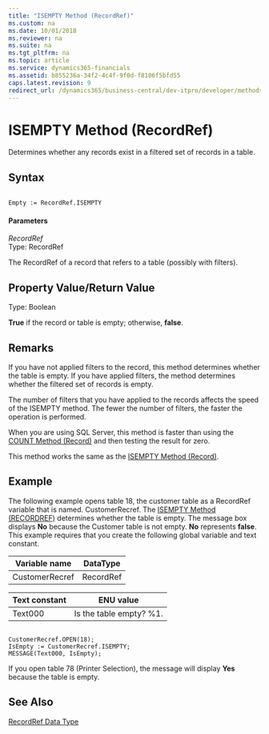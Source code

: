 ```yaml
---
title: "ISEMPTY Method (RecordRef)"
ms.custom: na
ms.date: 10/01/2018
ms.reviewer: na
ms.suite: na
ms.tgt_pltfrm: na
ms.topic: article
ms.service: dynamics365-financials
ms.assetid: b855236a-34f2-4c4f-9f0d-f8106f5bfd55
caps.latest.revision: 9
redirect_url: /dynamics365/business-central/dev-itpro/developer/methods-auto/library
---
```


 

# ISEMPTY Method (RecordRef)
Determines whether any records exist in a filtered set of records in a table.  

## Syntax  

```  

Empty := RecordRef.ISEMPTY  
```  

#### Parameters  
 *RecordRef*  
 Type: RecordRef  

 The RecordRef of a record that refers to a table \(possibly with filters\).  

## Property Value/Return Value  
 Type: Boolean  

 **True** if the record or table is empty; otherwise, **false**.  

## Remarks  
 If you have not applied filters to the record, this method determines whether the table is empty. If you have applied filters, the method determines whether the filtered set of records is empty.  

 The number of filters that you have applied to the records affects the speed of the ISEMPTY method. The fewer the number of filters, the faster the operation is performed.  

 When you are using SQL Server, this method is faster than using the [COUNT Method \(Record\)](devenv-COUNT-Method-Record.md) and then testing the result for zero.  

 This method works the same as the [ISEMPTY Method \(Record\)](devenv-ISEMPTY-Method-Record.md).  

## Example  
 The following example opens table 18, the customer table as a RecordRef variable that is named. CustomerRecref. The [ISEMPTY Method \(RECORDREF\)](devenv-ISEMPTY-Method-RecordRef.md) determines whether the table is empty. The message box displays **No** because the Customer table is not empty. **No** represents **false**. This example requires that you create the following global variable and text constant.  

|Variable name|DataType|  
|-------------------|--------------|  
|CustomerRecref|RecordRef|  

|Text constant|ENU value|  
|-------------------|---------------|  
|Text000|Is the table empty? %1.|  

```  

CustomerRecref.OPEN(18);  
IsEmpty := CustomerRecref.ISEMPTY;  
MESSAGE(Text000, IsEmpty);  
```  

 If you open table 78 \(Printer Selection\), the message will display **Yes** because the table is empty.  

## See Also  
 [RecordRef Data Type](../datatypes/devenv-RecordRef-Data-Type.md)

